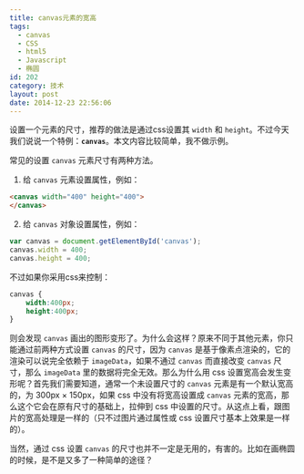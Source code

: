 ```yaml
---
title: canvas元素的宽高
tags:
  - canvas
  - CSS
  - html5
  - Javascript
  - 椭圆
id: 202
category: 技术
layout: post
date: 2014-12-23 22:56:06
---
```


设置一个元素的尺寸，推荐的做法是通过css设置其 `width` 和 `height`。不过今天我们说说一个特例：**`canvas`**。本文内容比较简单，我不做示例。

常见的设置 `canvas` 元素尺寸有两种方法。

1. 给 `canvas` 元素设置属性，例如：

```html
<canvas width="400" height="400">
</canvas>
```

2. 给 `canvas` 对象设置属性，例如：

```javascript
var canvas = document.getElementById('canvas');
canvas.width = 400;
canvas.height = 400;
```

不过如果你采用css来控制：

```css
canvas {
    width:400px;
    height:400px;
}
```

则会发现 `canvas` 画出的图形变形了。为什么会这样？原来不同于其他元素，你只能通过前两种方式设置 `canvas` 的尺寸，因为 `canvas` 是基于像素点渲染的，它的渲染可以说完全依赖于 `imageData`，如果不通过 `canvas` 而直接改变 `canvas` 尺寸，那么 `imageData` 里的数据将完全无效。那么为什么用 css 设置宽高会发生变形呢？首先我们需要知道，通常一个未设置尺寸的 `canvas` 元素是有一个默认宽高的，为 300px &times; 150px，如果 css 中没有将宽高设置成 `canvas` 元素的宽高，那么这个它会在原有尺寸的基础上，拉伸到 css 中设置的尺寸。从这点上看，跟图片的宽高处理是一样的（只不过图片通过属性或 css 设置尺寸基本上效果是一样的）。

当然，通过 css 设置 `canvas` 的尺寸也并不一定是无用的，有害的。比如在画椭圆的时候，是不是又多了一种简单的途径？

